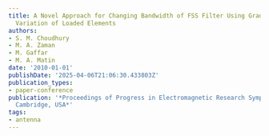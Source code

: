 ```yaml
---
title: A Novel Approach for Changing Bandwidth of FSS Filter Using Gradual Circumferential
  Variation of Loaded Elements
authors:
- S. M. Choudhury
- M. A. Zaman
- M. Gaffar
- M. A. Matin
date: '2010-01-01'
publishDate: '2025-04-06T21:06:30.433803Z'
publication_types:
- paper-conference
publication: '*Proceedings of Progress in Electromagnetic Research Symposium PIERS,
  Cambridge, USA*'
tags:
- antenna
---
```

